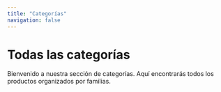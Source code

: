```yaml
---
title: "Categorías"
navigation: false
---
```

# Todas las categorías

Bienvenido a nuestra sección de categorías. Aquí encontrarás todos los productos organizados por familias.